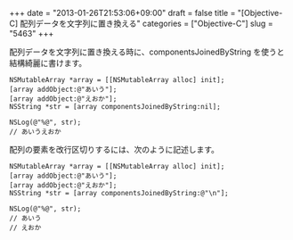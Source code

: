 +++
date = "2013-01-26T21:53:06+09:00"
draft = false
title = "[Objective-C] 配列データを文字列に置き換える"
categories = ["Objective-C"]
slug = "5463"
+++

配列データを文字列に置き換える時に、componentsJoinedByString を使うと結構綺麗に書けます。

```
NSMutableArray *array = [[NSMutableArray alloc] init];
[array addObject:@"あいう"];
[array addObject:@"えおか"];
NSString *str = [array componentsJoinedByString:nil];

NSLog(@"%@", str);
// あいうえおか
```

配列の要素を改行区切りするには、次のように記述します。

```
NSMutableArray *array = [[NSMutableArray alloc] init];
[array addObject:@"あいう"];
[array addObject:@"えおか"];
NSString *str = [array componentsJoinedByString:@"\n"];

NSLog(@"%@", str);
// あいう
// えおか
```
